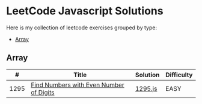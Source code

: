# LeetCode Javascript Solutions

Here is my collection of leetcode exercises grouped by type:


* [Array](https://github.com/kamyu104/LeetCode-Solutions#array)

## Array
|  #  | Title           |  Solution       | Difficulty    | 
|-----|---------------- | --------------- | ------------- |
1295 | [Find Numbers with Even Number of Digits](https://leetcode.com/problems/find-numbers-with-even-number-of-digits/)         | [1295.js](./easy/1295.js)     |  EASY    




